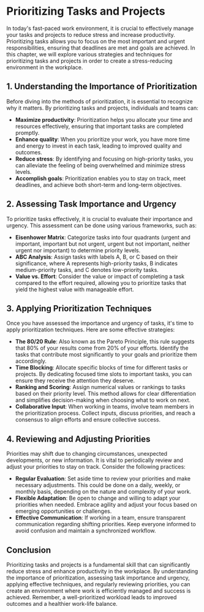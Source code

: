 # Prioritizing Tasks and Projects

In today's fast-paced work environment, it is crucial to effectively manage your tasks and projects to reduce stress and increase productivity. Prioritizing tasks allows you to focus on the most important and urgent responsibilities, ensuring that deadlines are met and goals are achieved. In this chapter, we will explore various strategies and techniques for prioritizing tasks and projects in order to create a stress-reducing environment in the workplace.

## 1\. Understanding the Importance of Prioritization

Before diving into the methods of prioritization, it is essential to recognize why it matters. By prioritizing tasks and projects, individuals and teams can:

- **Maximize productivity**: Prioritization helps you allocate your time and resources effectively, ensuring that important tasks are completed promptly.
- **Enhance quality**: When you prioritize your work, you have more time and energy to invest in each task, leading to improved quality and outcomes.
- **Reduce stress**: By identifying and focusing on high-priority tasks, you can alleviate the feeling of being overwhelmed and minimize stress levels.
- **Accomplish goals**: Prioritization enables you to stay on track, meet deadlines, and achieve both short-term and long-term objectives.

## 2\. Assessing Task Importance and Urgency

To prioritize tasks effectively, it is crucial to evaluate their importance and urgency. This assessment can be done using various frameworks, such as:

- **Eisenhower Matrix**: Categorize tasks into four quadrants (urgent and important, important but not urgent, urgent but not important, neither urgent nor important) to determine priority levels.
- **ABC Analysis**: Assign tasks with labels A, B, or C based on their significance, where A represents high-priority tasks, B indicates medium-priority tasks, and C denotes low-priority tasks.
- **Value vs. Effort**: Consider the value or impact of completing a task compared to the effort required, allowing you to prioritize tasks that yield the highest value with manageable effort.

## 3\. Applying Prioritization Techniques

Once you have assessed the importance and urgency of tasks, it's time to apply prioritization techniques. Here are some effective strategies:

- **The 80/20 Rule**: Also known as the Pareto Principle, this rule suggests that 80% of your results come from 20% of your efforts. Identify the tasks that contribute most significantly to your goals and prioritize them accordingly.
- **Time Blocking**: Allocate specific blocks of time for different tasks or projects. By dedicating focused time slots to important tasks, you can ensure they receive the attention they deserve.
- **Ranking and Scoring**: Assign numerical values or rankings to tasks based on their priority level. This method allows for clear differentiation and simplifies decision-making when choosing what to work on next.
- **Collaborative Input**: When working in teams, involve team members in the prioritization process. Collect inputs, discuss priorities, and reach a consensus to align efforts and ensure collective success.

## 4\. Reviewing and Adjusting Priorities

Priorities may shift due to changing circumstances, unexpected developments, or new information. It is vital to periodically review and adjust your priorities to stay on track. Consider the following practices:

- **Regular Evaluation**: Set aside time to review your priorities and make necessary adjustments. This could be done on a daily, weekly, or monthly basis, depending on the nature and complexity of your work.
- **Flexible Adaptation**: Be open to change and willing to adapt your priorities when needed. Embrace agility and adjust your focus based on emerging opportunities or challenges.
- **Effective Communication**: If working in a team, ensure transparent communication regarding shifting priorities. Keep everyone informed to avoid confusion and maintain a synchronized workflow.

## Conclusion

Prioritizing tasks and projects is a fundamental skill that can significantly reduce stress and enhance productivity in the workplace. By understanding the importance of prioritization, assessing task importance and urgency, applying effective techniques, and regularly reviewing priorities, you can create an environment where work is efficiently managed and success is achieved. Remember, a well-prioritized workload leads to improved outcomes and a healthier work-life balance.

